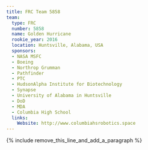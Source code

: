 ```yaml
---
title: FRC Team 5858
team:
  type: FRC
  number: 5858
  name: Golden Hurricane
  rookie_year: 2016
  location: Huntsville, Alabama, USA
  sponsors:
  - NASA MSFC
  - Boeing
  - Northrop Grumman
  - Pathfinder
  - PTC
  - HudsonAlpha Institute for Biotechnology
  - Synapse
  - University of Alabama in Huntsville
  - DoD
  - MDA
  - Columbia High School
  links:
    Website: http://www.columbiahsrobotics.space
---
```


{% include remove_this_line_and_add_a_paragraph %}